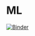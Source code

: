 # ML
[![Binder](https://mybinder.org/badge_logo.svg)](https://mybinder.org/v2/gh/SarahSabbagh/ML/main)
